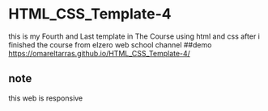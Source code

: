 # HTML_CSS_Template-4
this is my Fourth and Last template in The Course using html and css after i finished the course from elzero web school channel
##demo
https://omareltarras.github.io/HTML_CSS_Template-4/
## note
this web is responsive
